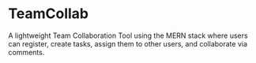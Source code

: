 # TeamCollab
A lightweight Team Collaboration Tool using the MERN stack where users can register, create tasks, assign them to other users, and collaborate via comments.
